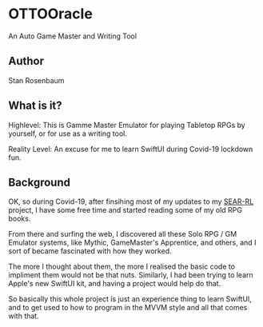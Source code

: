 # OTTOOracle
An Auto Game Master and Writing Tool

## Author
Stan Rosenbaum

## What is it?
Highlevel: This is Gamme Master Emulator for playing Tabletop RPGs by yourself, or for use as a writing tool.

Reality Level: An excuse for me to learn SwiftUI during Covid-19 lockdown fun.

## Background

OK, so during Covid-19, after finsihing most of my updates to my [SEAR-RL](http://constructive-noise.info/?cat=40) project, I have some free time and started reading some of my old RPG books.

From there and surfing the web, I discovered all these Solo RPG / GM Emulator systems, like Mythic,  GameMaster's Apprentice, and others, and I sort of became fascinated with how they worked.

The more I thought about them, the more I realised the basic code to impliment them would not be that nuts.   Similarly, I had been trying to learn Apple's new SwiftUI kit, and having a project would help do that.

So basically this whole project is just an experience thing to learn SwiftUI, and to get used to how to program in the MVVM style and all that comes with that.
